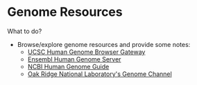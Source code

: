 # Genome Resources

What to do?
* Browse/explore genome resources and provide some notes:
  * [UCSC Human Genome Browser Gateway](http://genome.cse.ucsc.edu)
  * [Ensembl Human Genome Server](http://useast.ensembl.org)
  * [NCBI Human Genome Guide](http://ncbi.nlm.nih.gov)
  * [Oak Ridge National Laboratory's Genome Channel](http://compbio.ornl.gov)

